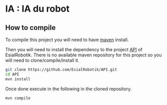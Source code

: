 # IA : IA du robot

## How to compile

To compile this project you will need to have [maven](https://maven.apache.org/install.html) install.

Then you will need to install the dependency to the project [API](https://github.com/EsialRobotik/API) of EsialRobotik. 
There is no available maven repository for this project so you will need to clone/compile/install
it.

```bash
git clone https://github.com/EsialRobotik/API.git
cd API
mvn install
```

Once done execute in the following in the cloned repository.

```bash
mvn compile
```



